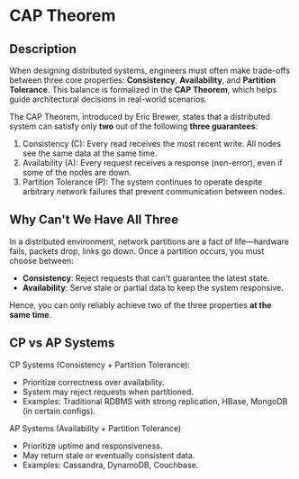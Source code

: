 # CAP Theorem

## Description

When designing distributed systems, engineers must often make trade-offs between three core properties: **Consistency**, **Availability**, and **Partition Tolerance**.
This balance is formalized in the **CAP Theorem**, which helps guide architectural decisions in real-world scenarios.

The CAP Theorem, introduced by Eric Brewer, states that a distributed system can satisfy only **two** out of the following **three guarantees**:

1. Consistency (C): Every read receives the most recent write. All nodes see the same data at the same time.
2. Availability (A): Every request receives a response (non-error), even if some of the nodes are down.
3. Partition Tolerance (P): The system continues to operate despite arbitrary network failures that prevent communication between nodes.

## Why Can't We Have All Three

In a distributed environment, network partitions are a fact of life—hardware fails, packets drop, links go down.
Once a partition occurs, you must choose between:

- **Consistency**: Reject requests that can't guarantee the latest state.
- **Availability**: Serve stale or partial data to keep the system responsive.

Hence, you can only reliably achieve two of the three properties **at the same time**.

## CP vs AP Systems

CP Systems (Consistency + Partition Tolerance):

- Prioritize correctness over availability.
- System may reject requests when partitioned.
- Examples: Traditional RDBMS with strong replication, HBase, MongoDB (in certain configs).

AP Systems (Availability + Partition Tolerance)

- Prioritize uptime and responsiveness.
- May return stale or eventually consistent data.
- Examples: Cassandra, DynamoDB, Couchbase.
